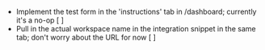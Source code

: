 - Implement the test form in the 'instructions' tab in /dashboard; currently it's a no-op [ ]
- Pull in the actual workspace name in the integration snippet in the same tab; don't worry about the URL for now [ ]
